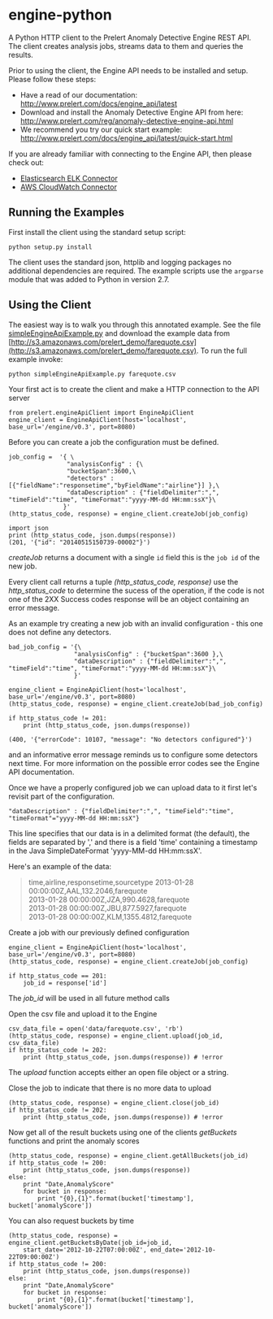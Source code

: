 engine-python
=============

A Python HTTP client to the Prelert Anomaly Detective Engine REST API. The client creates analysis jobs, streams data to them and queries the results.

Prior to using the client, the Engine API needs to be installed and setup. Please follow these steps:

- Have a read of our documentation: http://www.prelert.com/docs/engine_api/latest
- Download and install the Anomaly Detective Engine API from here: http://www.prelert.com/reg/anomaly-detective-engine-api.html
- We recommend you try our quick start example: http://www.prelert.com/docs/engine_api/latest/quick-start.html

If you are already familiar with connecting to the Engine API, then please check out:

- [Elasticsearch ELK Connector](elk_connector)
- [AWS CloudWatch Connector](cloudwatch)

Running the Examples
---------------------
First install the client using the standard setup script:

    python setup.py install

The client uses the standard json, httplib and logging packages no additional
dependencies are required. The example scripts use the `argparse` module that
was added to Python in version 2.7.

Using the Client
-----------------
The easiest way is to walk you through this annotated example.
See the file [simpleEngineApiExample.py](simpleEngineApiExample.py) and download the example data
from  [http://s3.amazonaws.com/prelert_demo/farequote.csv](http://s3.amazonaws.com/prelert_demo/farequote.csv). To run the full example invoke:

    python simpleEngineApiExample.py farequote.csv

Your first act is to create the client and make a HTTP connection to the API server

    from prelert.engineApiClient import EngineApiClient
    engine_client = EngineApiClient(host='localhost', base_url='/engine/v0.3', port=8080)

Before you can create a job the configuration must be defined.

    job_config =  '{ \
                    "analysisConfig" : {\
                    "bucketSpan":3600,\
                    "detectors" :[{"fieldName":"responsetime","byFieldName":"airline"}] },\
                    "dataDescription" : {"fieldDelimiter":",", "timeField":"time", "timeFormat":"yyyy-MM-dd HH:mm:ssX"}\
                   }'
    (http_status_code, response) = engine_client.createJob(job_config)

    import json
    print (http_status_code, json.dumps(response))
    (201, '{"id": "20140515150739-00002"}')

*createJob* returns a document with a single `id` field this is the `job id` of the new job.

Every client call returns a tuple *(http_status_code, response)* use the *http_status_code*
to determine the sucess of the operation, if the code is not one of the 2XX Success codes
response will be an object containing an error message.

As an example try creating a new job with an invalid configuration - this one does not define 
any detectors.

    bad_job_config = '{\
                      "analysisConfig" : {"bucketSpan":3600 },\
                      "dataDescription" : {"fieldDelimiter":",", "timeField":"time", "timeFormat":"yyyy-MM-dd HH:mm:ssX"}\
                      }'

    engine_client = EngineApiClient(host='localhost', base_url='/engine/v0.3', port=8080)
    (http_status_code, response) = engine_client.createJob(bad_job_config)

    if http_status_code != 201:
        print (http_status_code, json.dumps(response))
    
    (400, '{"errorCode": 10107, "message": "No detectors configured"}')

and an informative error message reminds us to configure some detectors next time.
For more information on the possible error codes see the Engine API documentation.

Once we have a properly configured job we can upload data to it first let's revisit part of
the configuration.
    
    "dataDescription" : {"fieldDelimiter":",", "timeField":"time", "timeFormat"="yyyy-MM-dd HH:mm:ssX"}

This line specifies that our data is in a delimited format (the default), the fields are
separated by ',' and there is a field 'time' containing a timestamp in the Java SimpleDateFormat 
'yyyy-MM-dd HH:mm:ssX'.

Here's an example of the data:
> time,airline,responsetime,sourcetype
> 2013-01-28 00:00:00Z,AAL,132.2046,farequote  
> 2013-01-28 00:00:00Z,JZA,990.4628,farequote  
> 2013-01-28 00:00:00Z,JBU,877.5927,farequote  
> 2013-01-28 00:00:00Z,KLM,1355.4812,farequote  

Create a job with our previously defined configuration   

    engine_client = EngineApiClient(host='localhost', base_url='/engine/v0.3', port=8080)  
    (http_status_code, response) = engine_client.createJob(job_config)  

    if http_status_code == 201:
        job_id = response['id']


The *job_id* will be used in all future method calls

Open the csv file and upload it to the Engine

    csv_data_file = open('data/farequote.csv', 'rb')
    (http_status_code, response) = engine_client.upload(job_id, csv_data_file)
    if http_status_code != 202:
        print (http_status_code, json.dumps(response)) # !error

The *upload* function accepts either an open file object or a string.

Close the job to indicate that there is no more data to upload

    (http_status_code, response) = engine_client.close(job_id)
    if http_status_code != 202:
        print (http_status_code, json.dumps(response)) # !error

Now get all of the result buckets using one of the clients _getBuckets_ functions and 
print the anomaly scores

    (http_status_code, response) = engine_client.getAllBuckets(job_id)
    if http_status_code != 200:
        print (http_status_code, json.dumps(response))
    else:
        print "Date,AnomalyScore"
        for bucket in response:                                
            print "{0},{1}".format(bucket['timestamp'], bucket['anomalyScore']) 

You can also request buckets by time

    (http_status_code, response) = engine_client.getBucketsByDate(job_id=job_id,
        start_date='2012-10-22T07:00:00Z', end_date='2012-10-22T09:00:00Z')
    if http_status_code != 200:
        print (http_status_code, json.dumps(response))
    else:
        print "Date,AnomalyScore"
        for bucket in response:                                
            print "{0},{1}".format(bucket['timestamp'], bucket['anomalyScore'])  


